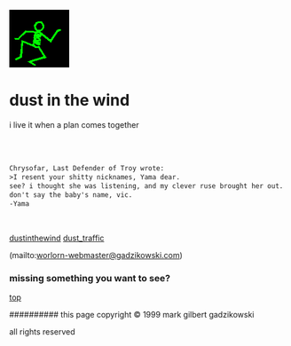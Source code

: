![dancer](assets/dancer.gif)

# dust in the wind



 i live it when a plan comes together

![xparent](assets/xparent.gif)  


```
		
Chrysofar, Last Defender of Troy wrote:
>I resent your shitty nicknames, Yama dear. 
see? i thought she was listening, and my clever ruse brought her out.
don't say the baby's name, vic.
-Yama
		
	
```

 





  [dustinthewind](dustinthewind.md)  [dust_traffic](dust_traffic.md) 

 (mailto:worlorn-webmaster@gadzikowski.com) 

 
### missing something you want to see?



 [top](#top) 

 
########## this page copyright © 1999 mark gilbert gadzikowski

 all rights reserved
